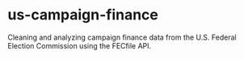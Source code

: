 # us-campaign-finance
Cleaning and analyzing campaign finance data from the U.S. Federal Election Commission using the FECfile API.
